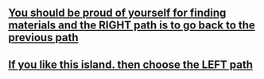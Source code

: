 ## [You should be proud of yourself for finding materials and the RIGHT path is to go back to the previous path](../animal/door2.md)
## [If you like this island. then choose the LEFT path](../animal/door4.md)
